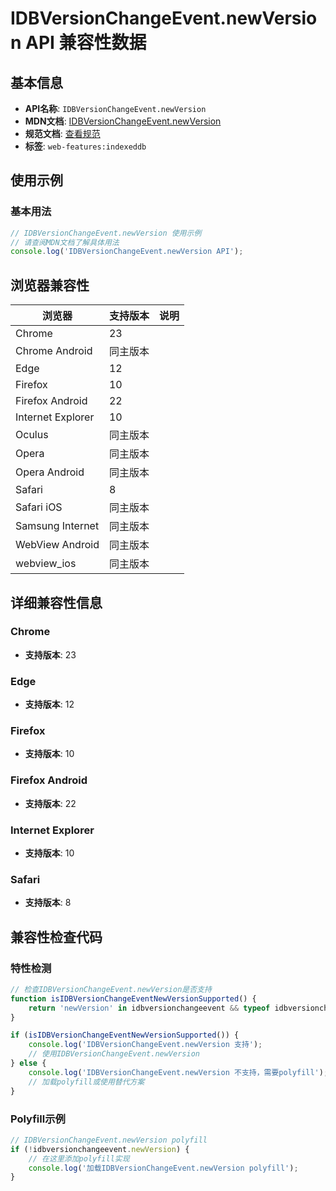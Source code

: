 # IDBVersionChangeEvent.newVersion API 兼容性数据

## 基本信息

- **API名称**: `IDBVersionChangeEvent.newVersion`
- **MDN文档**: [IDBVersionChangeEvent.newVersion](https://developer.mozilla.org/docs/Web/API/IDBVersionChangeEvent/newVersion)
- **规范文档**: [查看规范](https://w3c.github.io/IndexedDB/#dom-idbversionchangeevent-newversion)
- **标签**: `web-features:indexeddb`

## 使用示例

### 基本用法

```javascript
// IDBVersionChangeEvent.newVersion 使用示例
// 请查阅MDN文档了解具体用法
console.log('IDBVersionChangeEvent.newVersion API');
```

## 浏览器兼容性

| 浏览器 | 支持版本 | 说明 |
|--------|----------|------|
| Chrome | 23 |  |
| Chrome Android | 同主版本 |  |
| Edge | 12 |  |
| Firefox | 10 |  |
| Firefox Android | 22 |  |
| Internet Explorer | 10 |  |
| Oculus | 同主版本 |  |
| Opera | 同主版本 |  |
| Opera Android | 同主版本 |  |
| Safari | 8 |  |
| Safari iOS | 同主版本 |  |
| Samsung Internet | 同主版本 |  |
| WebView Android | 同主版本 |  |
| webview_ios | 同主版本 |  |

## 详细兼容性信息

### Chrome

- **支持版本**: 23

### Edge

- **支持版本**: 12

### Firefox

- **支持版本**: 10

### Firefox Android

- **支持版本**: 22

### Internet Explorer

- **支持版本**: 10

### Safari

- **支持版本**: 8

## 兼容性检查代码

### 特性检测

```javascript
// 检查IDBVersionChangeEvent.newVersion是否支持
function isIDBVersionChangeEventNewVersionSupported() {
    return 'newVersion' in idbversionchangeevent && typeof idbversionchangeevent.newVersion === 'function';
}

if (isIDBVersionChangeEventNewVersionSupported()) {
    console.log('IDBVersionChangeEvent.newVersion 支持');
    // 使用IDBVersionChangeEvent.newVersion
} else {
    console.log('IDBVersionChangeEvent.newVersion 不支持，需要polyfill');
    // 加载polyfill或使用替代方案
}
```

### Polyfill示例

```javascript
// IDBVersionChangeEvent.newVersion polyfill
if (!idbversionchangeevent.newVersion) {
    // 在这里添加polyfill实现
    console.log('加载IDBVersionChangeEvent.newVersion polyfill');
}
```

